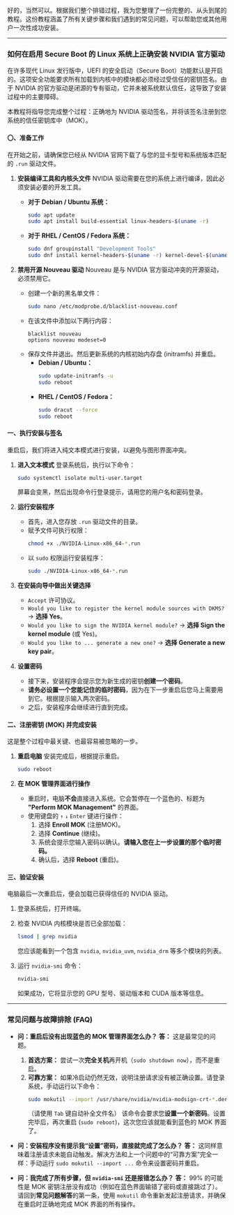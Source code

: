 好的，当然可以。根据我们整个排错过程，我为您整理了一份完整的、从头到尾的教程。这份教程涵盖了所有关键步骤和我们遇到的常见问题，可以帮助您或其他用户一次性成功安装。

---

### **如何在启用 Secure Boot 的 Linux 系统上正确安装 NVIDIA 官方驱动**

在许多现代 Linux 发行版中，UEFI 的安全启动（Secure Boot）功能默认是开启的。这项安全功能要求所有加载到内核中的模块都必须经过受信任的密钥签名。由于 NVIDIA 的官方驱动是闭源的专有驱动，它并未被系统默认信任，这导致了安装过程中的主要障碍。

本教程将指导您完成整个过程：正确地为 NVIDIA 驱动签名，并将该签名注册到您系统的信任密钥库中（MOK）。

#### **〇、准备工作**

在开始之前，请确保您已经从 NVIDIA 官网下载了与您的显卡型号和系统版本匹配的 `.run` 驱动文件。

1.  **安装编译工具和内核头文件**
    NVIDIA 驱动需要在您的系统上进行编译，因此必须安装必要的开发工具。

    * **对于 Debian / Ubuntu 系统：**
        ```bash
        sudo apt update
        sudo apt install build-essential linux-headers-$(uname -r)
        ```
    * **对于 RHEL / CentOS / Fedora 系统：**
        ```bash
        sudo dnf groupinstall "Development Tools"
        sudo dnf install kernel-headers-$(uname -r) kernel-devel-$(uname -r)
        ```

2.  **禁用开源 Nouveau 驱动**
    Nouveau 是与 NVIDIA 官方驱动冲突的开源驱动，必须禁用它。

    * 创建一个新的黑名单文件：
        ```bash
        sudo nano /etc/modprobe.d/blacklist-nouveau.conf
        ```
    * 在该文件中添加以下两行内容：
        ```
        blacklist nouveau
        options nouveau modeset=0
        ```
    * 保存文件并退出。然后更新系统的内核初始内存盘 (initramfs) 并重启。
        * **Debian / Ubuntu：**
            ```bash
            sudo update-initramfs -u
            sudo reboot
            ```
        * **RHEL / CentOS / Fedora：**
            ```bash
            sudo dracut --force
            sudo reboot
            ```

#### **一、执行安装与签名**

重启后，我们将进入纯文本模式进行安装，以避免与图形界面冲突。

1.  **进入文本模式**
    登录系统后，执行以下命令：
    ```bash
    sudo systemctl isolate multi-user.target
    ```
    屏幕会变黑，然后出现命令行登录提示，请用您的用户名和密码登录。

2.  **运行安装程序**
    * 首先，进入您存放 `.run` 驱动文件的目录。
    * 赋予文件可执行权限：
        ```bash
        chmod +x ./NVIDIA-Linux-x86_64-*.run 
        ```
    * 以 `sudo` 权限运行安装程序：
        ```bash
        sudo ./NVIDIA-Linux-x86_64-*.run
        ```

3.  **在安装向导中做出关键选择**
    * `Accept` 许可协议。
    * `Would you like to register the kernel module sources with DKMS?` -> **选择 Yes**。
    * `Would you like to sign the NVIDIA kernel module?` -> **选择 Sign the kernel module** (或 Yes)。
    * `Would you like to ... generate a new one?` -> **选择 Generate a new key pair**。

4.  **设置密码**
    * 接下来，安装程序会提示您为新生成的密钥**创建一个密码**。
    * **请务必设置一个您能记住的临时密码**，因为在下一步重启后您马上需要用到它。根据提示输入两次密码。
    * 之后，安装程序会继续进行直到完成。

#### **二、注册密钥 (MOK) 并完成安装**

这是整个过程中最关键、也最容易被忽略的一步。

1.  **重启电脑**
    安装完成后，根据提示重启。
    ```bash
    sudo reboot
    ```

2.  **在 MOK 管理界面进行操作**
    * 重启时，电脑**不会**直接进入系统。它会暂停在一个蓝色的、标题为 **"Perform MOK Management"** 的界面。
    * 使用键盘的 `↑` `↓` `Enter` 键进行操作：
        1.  选择 **Enroll MOK** (注册MOK)。
        2.  选择 **Continue** (继续)。
        3.  系统会提示您输入密码以确认。**请输入您在上一步设置的那个临时密码。**
        4.  确认后，选择 **Reboot** (重启)。

#### **三、验证安装**

电脑最后一次重启后，便会加载已获得信任的 NVIDIA 驱动。

1.  登录系统后，打开终端。
2.  检查 NVIDIA 内核模块是否已全部加载：
    ```bash
    lsmod | grep nvidia
    ```
    您应该能看到一个包含 `nvidia`, `nvidia_uvm`, `nvidia_drm` 等多个模块的列表。

3.  运行 `nvidia-smi` 命令：
    ```bash
    nvidia-smi
    ```
    如果成功，它将显示您的 GPU 型号、驱动版本和 CUDA 版本等信息。

---

### **常见问题与故障排除 (FAQ)**

* **问：重启后没有出现蓝色的 MOK 管理界面怎么办？**
    **答：** 这是最常见的问题。
    1.  **首选方案：** 尝试一次**完全关机**再开机（`sudo shutdown now`），而不是重启。
    2.  **可靠方案：** 如果冷启动仍然无效，说明注册请求没有被正确设置。请登录系统，手动运行以下命令：
        ```bash
        sudo mokutil --import /usr/share/nvidia/nvidia-modsign-crt-*.der
        ```
        （请使用 `Tab` 键自动补全文件名）
        该命令会要求您**设置一个新密码**。设置完毕后，再次重启 (`sudo reboot`)，这次您应该就能看到蓝色的 MOK 界面了。

* **问：安装程序没有提示我“设置”密码，直接就完成了怎么办？**
    **答：** 这同样意味着注册请求未能自动触发。解决方法和上一个问题中的“可靠方案”完全一样：手动运行 `sudo mokutil --import ...` 命令来设置密码并重启。

* **问：我完成了所有步骤，但 `nvidia-smi` 还是报错怎么办？**
    **答：** 99% 的可能性是 MOK 密钥注册没有成功（例如在蓝色界面输错了密码或直接跳过了）。请回到**常见问题解答**的第一条，使用 `mokutil` 命令重新发起注册请求，并确保在重启时正确地完成 MOK 界面的所有操作。